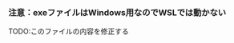 ### 注意：exeファイルはWindows用なのでWSLでは動かない

TODO:このファイルの内容を修正する


<!-- - 実行方法は２パターン
scraping_credential.json は dist フォルダ以外に保存してから gui.exe を実行する

1. Windows PowerShell 等で実行
   - exeファイルが保存されているディレクトリに移動
   - `cd C:\path\to\your\project`
   - gui.exe を実行
   - 
1. Windows 上にコピーして実行
   - cp コマンドで dist フォルダごとコピーする
   - `cp -r dist /mnt/c/Windows/path/to/your/directory`
   - 

   
   
